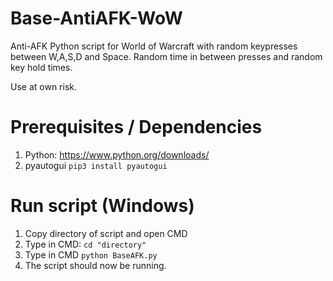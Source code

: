 # Base-AntiAFK-WoW
Anti-AFK Python script for World of Warcraft with random keypresses between W,A,S,D and Space. Random time in between presses and random key hold times.

Use at own risk. 

# Prerequisites / Dependencies
1. Python: https://www.python.org/downloads/
2. pyautogui `pip3 install pyautogui` 

# Run script (Windows)
1. Copy directory of script and open CMD
2. Type in CMD: `cd "directory"`
3. Type in CMD `python BaseAFK.py`
4. The script should now be running.  
